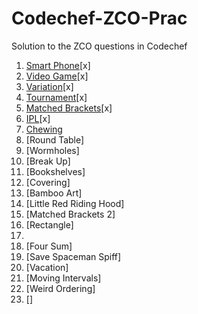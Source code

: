 # Codechef-ZCO-Prac
Solution to the ZCO questions in Codechef
1. [Smart Phone](https://www.codechef.com/ZCOPRAC/problems/ZCO14003)[x]
2. [Video Game](https://www.codechef.com/ZCOPRAC/problems/ZCO14001?tab=statement)[x]
3. [Variation](https://www.codechef.com/ZCOPRAC/problems/ZCO15002)[x]
4. [Tournament](https://www.codechef.com/ZCOPRAC/problems/ZCO13001)[x]
5. [Matched Brackets](https://www.codechef.com/ZCOPRAC/problems/ZCO12001)[x]
6. [IPL](https://www.codechef.com/ZCOPRAC/problems/ZCO14004)[x]
7. [Chewing](https://www.codechef.com/ZCOPRAC/problems/ZCO13003)
8. [Round Table]
9. [Wormholes]
10. [Break Up]
11. [Bookshelves]
12. [Covering]
13. [Bamboo Art]
14. [Little Red Riding Hood]
15. [Matched Brackets 2]
16. [Rectangle]
17. 
18. [Four Sum]
19. [Save Spaceman Spiff]
20. [Vacation]
21. [Moving Intervals]
22. [Weird Ordering]
23. [] 